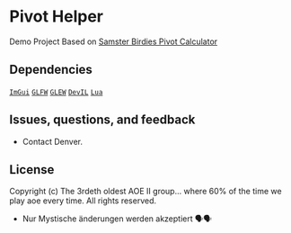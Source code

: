 # Pivot Helper

Demo Project
Based on [Samster Birdies Pivot Calculator](https://www.samsterbirdies.com/tools/fortspivots)

## Dependencies

[`ImGui`](https://github.com/ocornut/imgui)
[`GLFW`](https://www.glfw.org)
[`GLEW`](http://glew.sourceforge.net)
[`DevIL`](https://github.com/DentonW/DevIL)
[`Lua`](https://www.lua.org)


## Issues, questions, and feedback

* Contact Denver.


## License

Copyright (c) The 3rdeth oldest AOE II group... where 60% of the time we play aoe every time. All rights reserved.






- Nur Mystische änderungen werden akzeptiert 🗣️🗣️

